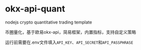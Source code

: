 # okx-api-quant
nodejs crypto quantitative trading template

币圈量化，基于欧易okx-api，简易框架，内置指标，支持自定义策略

运行前需要在.env文件填入`API_KEY`、`API_SECRET`和`API_PASSPHRASE`